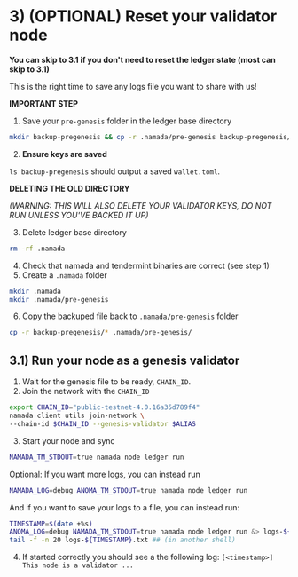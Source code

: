 # 3) (OPTIONAL) Reset your validator node
**You can skip to 3.1 if you don't need to reset the ledger state (most can skip to 3.1)**

This is the right time to save any logs file you want to share with us!

**IMPORTANT STEP**

1. Save your `pre-genesis` folder in the ledger base directory

```bash
mkdir backup-pregenesis && cp -r .namada/pre-genesis backup-pregenesis/
```

2. **Ensure keys are saved**

`ls backup-pregenesis` should output a saved `wallet.toml`.

**DELETING THE OLD DIRECTORY**

*(WARNING: THIS WILL ALSO DELETE YOUR VALIDATOR KEYS, DO NOT RUN UNLESS YOU'VE BACKED IT UP)*

3. Delete ledger base directory 
```bash
rm -rf .namada
```
4. Check that namada and tendermint binaries are correct (see step 1)
5. Create a `.namada` folder
```bash
mkdir .namada
mkdir .namada/pre-genesis
```
6. Copy the backuped file back to `.namada/pre-genesis` folder
```bash
cp -r backup-pregenesis/* .namada/pre-genesis/
```

## 3.1) Run your node as a genesis validator

1. Wait for the genesis file to be ready, `CHAIN_ID`.
2. Join the network with the `CHAIN_ID`
``` bash
export CHAIN_ID="public-testnet-4.0.16a35d789f4"
namada client utils join-network \
--chain-id $CHAIN_ID --genesis-validator $ALIAS
```

3. Start your node and sync
```bash
NAMADA_TM_STDOUT=true namada node ledger run
```
Optional: If you want more logs, you can instead run
```bash
NAMADA_LOG=debug ANOMA_TM_STDOUT=true namada node ledger run
```
And if you want to save your logs to a file, you can instead run:
```bash
TIMESTAMP=$(date +%s)
ANOMA_LOG=debug NAMADA_TM_STDOUT=true namada node ledger run &> logs-${TIMESTAMP}.txt
tail -f -n 20 logs-${TIMESTAMP}.txt ## (in another shell)
```
4. If started correctly you should see a the following log:
`[<timestamp>] This node is a validator ...`
    